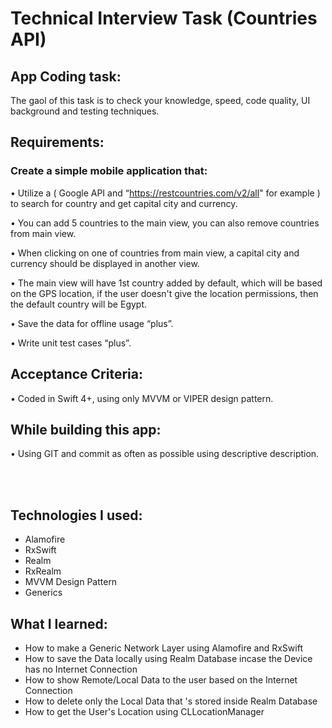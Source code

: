 # Technical Interview Task (Countries API)

## App Coding task:

The gaol of this task is to check your knowledge, speed, code quality, UI background and testing techniques.

## Requirements: 

### Create a simple mobile application that:

• Utilize a ( Google API and “https://restcountries.com/v2/all" for example ) to search for country and get capital city and currency.

• You can add 5 countries to the main view, you can also remove countries from main view.

• When clicking on one of countries from main view, a capital city and currency should be displayed in another view.

• The main view will have 1st country added by default, which will be based on the GPS location, if the user doesn't give the location permissions, then 
  the default country will be Egypt.

• Save the data for offline usage “plus”.

• Write unit test cases “plus”.

## Acceptance Criteria:

• Coded in Swift 4+, using only MVVM or VIPER design pattern.

## While building this app:

• Using GIT and commit as often as possible using descriptive description.

<br />
<br />

## Technologies I used:

* Alamofire
* RxSwift
* Realm
* RxRealm
* MVVM Design Pattern
* Generics

## What I learned:

* How to make a Generic Network Layer using Alamofire and RxSwift
* How to save the Data locally using Realm Database incase the Device has no Internet Connection
* How to show Remote/Local Data to the user based on the Internet Connection
* How to delete only the Local Data that 's stored inside Realm Database
* How to get the User's Location using CLLocationManager

<br />